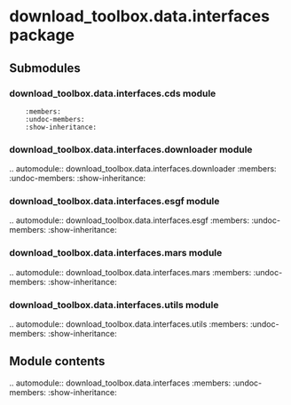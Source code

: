 # download_toolbox.data.interfaces package

## Submodules

### download_toolbox.data.interfaces.cds module

```{automodule} download_toolbox.data.interfaces.cds
    :members:
    :undoc-members:
    :show-inheritance:
```

### download_toolbox.data.interfaces.downloader module

.. automodule:: download_toolbox.data.interfaces.downloader
    :members:
    :undoc-members:
    :show-inheritance:

### download_toolbox.data.interfaces.esgf module

.. automodule:: download_toolbox.data.interfaces.esgf
    :members:
    :undoc-members:
    :show-inheritance:

### download_toolbox.data.interfaces.mars module

.. automodule:: download_toolbox.data.interfaces.mars
    :members:
    :undoc-members:
    :show-inheritance:

### download_toolbox.data.interfaces.utils module

.. automodule:: download_toolbox.data.interfaces.utils
    :members:
    :undoc-members:
    :show-inheritance:

## Module contents

.. automodule:: download_toolbox.data.interfaces
    :members:
    :undoc-members:
    :show-inheritance:
